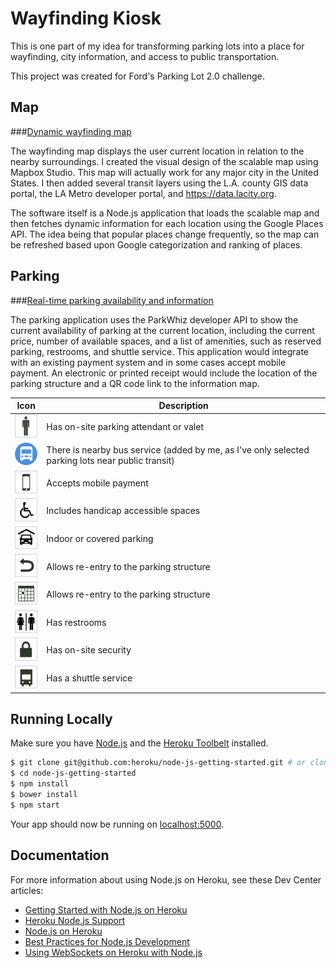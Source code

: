 # Wayfinding Kiosk

This is one part of my idea for transforming parking lots into a place for wayfinding, city information, and access to public transportation. 

This project was created for Ford's Parking Lot 2.0 challenge. 


## Map

###[Dynamic wayfinding map](http://la-parking.herokuapp.com/map) 

The wayfinding map displays the user current location in relation to the nearby surroundings. I created the visual design of the scalable map using Mapbox Studio. This map will actually work for any major city in the United States. I then added several transit layers using the L.A. county GIS data portal, the LA Metro developer portal, and https://data.lacity.org.

The software itself is a Node.js application that loads the scalable map and then fetches dynamic information for each location using the Google Places API. The idea being that popular places change frequently, so the map can be refreshed based upon Google categorization and ranking of places.

## Parking

###[Real-time parking availability and information](http://la-parking.herokuapp.com/parking)

The parking application uses the ParkWhiz developer API to show the current availability of parking at the current location, including the current price, number of available spaces, and a list of amenities, such as reserved parking, restrooms, and shuttle service. This application would integrate with an existing payment system and in some cases accept mobile payment. An electronic or printed receipt would include the location of the parking structure and a QR code link to the information map.

<table>
	<thead>
	<tr>
		<th>Icon</th>
		<th>Description</th>
	</tr>
	</thead>
	<tbody>
	<tr>
		<td><img src="https://raw.githubusercontent.com/stevepepple/la-parking/master/assets/images/icons/attended.png" width="40px"/></td>
		<td>Has on-site parking attendant or valet</td>
	</tr>
	<tr>
		<td><img src="https://raw.githubusercontent.com/stevepepple/la-parking/master/assets/images/icons/bus_station.png" width="40px"/></td>
		<td>There is nearby bus service (added by me, as I've only selected parking lots near public transit)</td>
	</tr>
	<tr>
		<td><img src="https://raw.githubusercontent.com/stevepepple/la-parking/master/assets/images/icons/eticket.png" width="40px"/></td>
		<td>Accepts mobile payment</td>
	</tr>
	<tr>
		<td><img src="https://raw.githubusercontent.com/stevepepple/la-parking/master/assets/images/icons/handicap.png" width="40px"/></td>
		<td>Includes handicap accessible spaces</td>
	</tr>
	<tr>
		<td><img src="https://raw.githubusercontent.com/stevepepple/la-parking/master/assets/images/icons/indoor.png" width="40px"/></td>
		<td>Indoor or covered parking</td>
	</tr>
	<tr>
		<td><img src="https://raw.githubusercontent.com/stevepepple/la-parking/master/assets/images/icons/reentry_allowed.png" width="40px"/></td>
		<td>Allows re-entry to the parking structure</td>
	</tr>
	<tr>
		<td><img src="https://raw.githubusercontent.com/stevepepple/la-parking/master/assets/images/icons/reserved.png" width="40px"/></td>
		<td>Allows re-entry to the parking structure</td>
	</tr>
	<tr>
		<td><img src="https://raw.githubusercontent.com/stevepepple/la-parking/master/assets/images/icons/restroom.png" width="40px"/></td>
		<td>Has restrooms</td>
	</tr>
	<tr>
		<td><img src="https://raw.githubusercontent.com/stevepepple/la-parking/master/assets/images/icons/security.png" width="40px"/></td>
		<td>Has on-site security</td>
	</tr>
	<tr>
		<td><img src="https://raw.githubusercontent.com/stevepepple/la-parking/master/assets/images/icons/shuttle.png" width="40px"/></td>
		<td>Has a shuttle service</td>
	</tr>
	</tbody>
</table>

## Running Locally

Make sure you have [Node.js](http://nodejs.org/) and the [Heroku Toolbelt](https://toolbelt.heroku.com/) installed.

```sh
$ git clone git@github.com:heroku/node-js-getting-started.git # or clone your own fork
$ cd node-js-getting-started
$ npm install
$ bower install
$ npm start
```

Your app should now be running on [localhost:5000](http://localhost:5000/).

## Documentation

For more information about using Node.js on Heroku, see these Dev Center articles:

- [Getting Started with Node.js on Heroku](https://devcenter.heroku.com/articles/getting-started-with-nodejs)
- [Heroku Node.js Support](https://devcenter.heroku.com/articles/nodejs-support)
- [Node.js on Heroku](https://devcenter.heroku.com/categories/nodejs)
- [Best Practices for Node.js Development](https://devcenter.heroku.com/articles/node-best-practices)
- [Using WebSockets on Heroku with Node.js](https://devcenter.heroku.com/articles/node-websockets)
